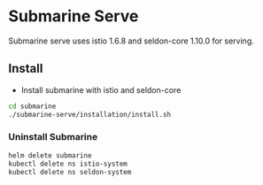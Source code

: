 <!---
  Licensed under the Apache License, Version 2.0 (the "License");
  you may not use this file except in compliance with the License.
  You may obtain a copy of the License at

   http://www.apache.org/licenses/LICENSE-2.0

  Unless required by applicable law or agreed to in writing, software
  distributed under the License is distributed on an "AS IS" BASIS,
  WITHOUT WARRANTIES OR CONDITIONS OF ANY KIND, either express or implied.
  See the License for the specific language governing permissions and
  limitations under the License. See accompanying LICENSE file.
-->

# Submarine Serve

Submarine serve uses istio 1.6.8 and seldon-core 1.10.0 for serving.

## Install

- Install submarine with istio and seldon-core

```bash
cd submarine
./submarine-serve/installation/install.sh
```

### Uninstall Submarine

```bash
helm delete submarine
kubectl delete ns istio-system
kubectl delete ns seldon-system
```
